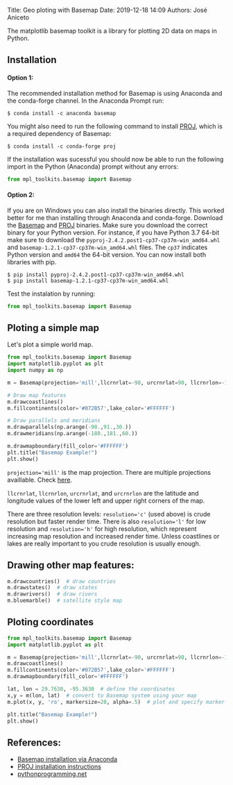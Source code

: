 Title: Geo ploting with Basemap
Date: 2019-12-18 14:09
Authors: José Aniceto


The matplotlib basemap toolkit is a library for plotting 2D data on maps in Python.

## Installation

#### Option 1:

The recommended installation method for Basemap is using Anaconda and the conda-forge channel. In the Anaconda Prompt run:
```
$ conda install -c anaconda basemap
```

You might also need to run the following command to install [PROJ](https://proj.org/install.html), which is a required dependency of Basemap:
```
$ conda install -c conda-forge proj
```

If the installation was sucessful you should now be able to run the following import in the Python (Anaconda) prompt without any errors:
```python
from mpl_toolkits.basemap import Basemap
```

#### Option 2:

If you are on Windows you can also install the binaries directly. This worked better for me than installing through Anaconda and conda-forge. Download the [Basemap](https://www.lfd.uci.edu/~gohlke/pythonlibs/#basemap) and [PROJ](https://www.lfd.uci.edu/~gohlke/pythonlibs/#pyproj) binaries. Make sure you download the correct binary for your Python version. For instance, if you have Python 3.7 64-bit make sure to download the `pyproj‑2.4.2.post1‑cp37‑cp37m‑win_amd64.whl` and `basemap‑1.2.1‑cp37‑cp37m‑win_amd64.whl` files. The `cp37` indicates Python version and `amd64` the 64-bit version. You can now install both libraries with pip.

```
$ pip install pyproj‑2.4.2.post1‑cp37‑cp37m‑win_amd64.whl
$ pip install basemap‑1.2.1‑cp37‑cp37m‑win_amd64.whl
```

Test the instalation by running:

```python
from mpl_toolkits.basemap import Basemap
```


## Ploting a simple map

Let's plot a simple world map.

```python
from mpl_toolkits.basemap import Basemap
import matplotlib.pyplot as plt
import numpy as np

m = Basemap(projection='mill',llcrnrlat=-90, urcrnrlat=90, llcrnrlon=-180, urcrnrlon=180, resolution='c')

# Draw map features
m.drawcoastlines()
m.fillcontinents(color='#072B57',lake_color='#FFFFFF')

# Draw parallels and meridians
m.drawparallels(np.arange(-90.,91.,30.))
m.drawmeridians(np.arange(-180.,181.,60.))

m.drawmapboundary(fill_color='#FFFFFF')
plt.title("Basemap Example!")
plt.show()
```

`projection='mill'` is the map projection. There are multiple projections availlable. Check [here](https://matplotlib.org/basemap/users/mapsetup.html).

`llcrnrlat`, `llcrnrlon`, `urcrnrlat`, and `urcrnrlon` are the latitude and longitude values of the lower left and upper right corners of the map.

There are three resolution levels: `resolution='c'` (used above) is crude resolution but faster render time. There is also `resolution='l'` for low resolution and `resolution='h'` for high resolution, which represent increasing map resolution and increased render time. Unless coastlines or lakes are really important to you crude resolution is usually enough.


## Drawing other map features:

```python
m.drawcountries()  # draw countries
m.drawstates()  # draw states
m.drawrivers()  # draw rivers
m.bluemarble()  # satellite style map
```


## Ploting coordinates

```python
from mpl_toolkits.basemap import Basemap
import matplotlib.pyplot as plt

m = Basemap(projection='mill',llcrnrlat=-90, urcrnrlat=90, llcrnrlon=-180, urcrnrlon=180, resolution='c')
m.drawcoastlines()
m.fillcontinents(color='#072B57',lake_color='#FFFFFF')
m.drawmapboundary(fill_color='#FFFFFF')

lat, lon = 29.7630, -95.3630  # define the coordinates
x,y = m(lon, lat)  # convert to Basemap system using your map
m.plot(x, y, 'ro', markersize=20, alpha=.5)  # plot and specify marker size and marker fill transparency

plt.title("Basemap Example!")
plt.show()
```




## References:
- [Basemap installation via Anaconda](https://anaconda.org/anaconda/basemap)
- [PROJ installation instructions](https://proj.org/install.html)
- [pythonprogramming.net](https://pythonprogramming.net/geographical-plotting-basemap-tutorial/)
